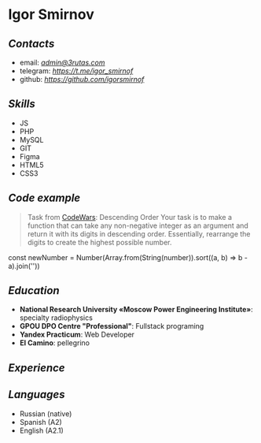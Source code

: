# **Igor Smirnov** #

## *Contacts* #
- email: *admin@3rutas.com*
- telegram: *https://t.me/igor_smirnof*
- github: *https://github.com/igorsmirnof*

## *Skills*
- JS
- PHP
- MySQL
- GIT
- Figma
- HTML5
- CSS3

## *Code example*
> Task from [CodeWars](https://www.codewars.com/): 
Descending Order 
Your task is to make a function that can take any non-negative integer as an argument and return it with its digits in descending order. Essentially, rearrange the digits to create the highest possible number.

const newNumber = Number(Array.from(String(number)).sort((a, b) => b - a).join(''))

## *Education*
- **National Research University «Moscow Power Engineering Institute»**: specialty radiophysics
- **GPOU DPO Centre "Professional"**: Fullstack programing
- **Yandex Practicum**: Web Developer
- **El Camino**: pellegrino

## *Experience*

## *Languages*
- Russian (native)
- Spanish (A2)
- English (A2.1)
